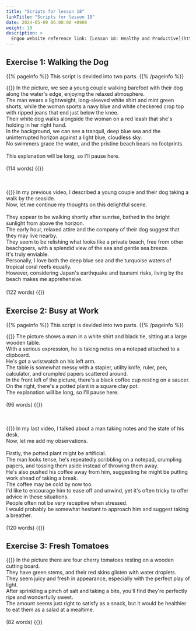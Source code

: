 ```yaml
---
title: "Scripts for lesson 18"
linkTitle: "Scripts for lesson 18"
date: 2024-05-09 06:00:00 +0900
weight: 19
description: >
  Engoo website reference link: [Lesson 18: Healthy and Productive](https://engoo.com/app/lessons/describing-pictures-intermediate-describing-pictures-healthy-and-productive/3dgY9jloEee-7jvD-OMTyg?category_id=P_HriMOnEeifo0O-yMP42w&course_id=ZZasjsOnEeiHZVOMC0VfdA)
---
```


## Exercise 1: Walking the Dog

{{% pageinfo %}}
This script is devided into two parts.
{{% /pageinfo %}}

{{<card header="**1st script**">}}
In the picture, we see a young couple walking barefoot with their dog along the water's edge, enjoying the relaxed atmosphere.<br/>
The man wears a lightweight, long-sleeved white shirt and mint green shorts, while the woman sports a navy blue and white checkered crop top with ripped jeans that end just below the knee.<br/>
Their white dog walks alongside the woman on a red leash that she's holding in her right hand.<br/>
In the background, we can see a tranquil, deep blue sea and the uninterrupted horizon against a light blue, cloudless sky.<br/>
No swimmers grace the water, and the pristine beach bears no footprints.<br/>
<br/>
This explanation will be long, so I'll pause here.<br/>
<br/>
(114 words)
{{</card>}}

　

{{<card header="**2nd script**">}}
In my previous video, I described a young couple and their dog taking a walk by the seaside.<br/>
Now, let me continue my thoughts on this delightful scene.<br/>
<br/>
They appear to be walking shortly after sunrise, bathed in the bright sunlight from above the horizon.<br/>
The early hour, relaxed attire and the company of their dog suggest that they may live nearby.<br/>
They seem to be relishing what looks like a private beach, free from other beachgoers, with a splendid view of the sea and gentle sea breeze.<br/>
It's truly enviable. <br/>
Personally, I love both the deep blue sea and the turquoise waters of tropical coral reefs equally. <br/>
However, considering Japan's earthquake and tsunami risks, living by the beach makes me apprehensive.<br/>
<br/>
(122 words)
{{</card>}}
　

## Exercise 2: Busy at Work

{{% pageinfo %}}
This script is devided into two parts.
{{% /pageinfo %}}

{{<card header="**1st script**">}}
The picture shows a man in a white shirt and black tie, sitting at a large wooden table. <br/>
With a serious expression, he is taking notes on a notepad attached to a clipboard. <br/>
He's got a wristwatch on his left arm.<br/>
The table is somewhat messy with a stapler, utility knife, ruler, pen, calculator, and crumpled papers scattered around. <br/>
In the front left of the picture, there's a black coffee cup resting on a saucer. <br/>
On the right, there's a potted plant in a square clay pot. <br/>
The explanation will be long, so I'll pause here.<br/>
<br/>
(96 words)
{{</card>}}

　

{{<card header="**2nd script**">}}
In my last video, I talked about a man taking notes and the state of his desk. <br/>
Now, let me add my observations.<br/>
<br/>
Firstly, the potted plant might be artificial. <br/>
The man looks tense, he's repeatedly scribbling on a notepad, crumpling papers, and tossing them aside instead of throwing them away. <br/>
He's also pushed his coffee away from him, suggesting he might be putting work ahead of taking a break. <br/>
The coffee may be cold by now too. <br/>
I'd like to encourage him to ease off and unwind, yet it's often tricky to offer advice in these situations. <br/>
People often not be very receptive when stressed. <br/>
I would probably be somewhat hesitant to approach him and suggest taking a breather.<br/>
<br/>
(120 words)
{{</card>}}

## Exercise 3: Fresh Tomatoes

{{<card header="**Script**">}}
In the picture there are four cherry tomatoes resting on a wooden cutting board. <br/>
They have green stems, and their red skins glisten with water droplets.<br/>
They seem juicy and fresh in appearance, especially with the perfect play of light. <br/>
After sprinkling a pinch of salt and taking a bite, you'll find they're perfectly ripe and wonderfully sweet. <br/>
The amount seems just right to satisfy as a snack, but it would be healthier to eat them as a salad at a mealtime.<br/>
<br/>
(82 words)
{{</card>}}
